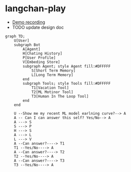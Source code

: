 # langchan-play

* [Demo recording](https://www.dropbox.com/s/mdwcg1f8uali5ma/Screen%20Recording%202023-03-30%20at%2011.36.05%20AM.mov?dl=0)
* TODO update design doc


```mermaid
graph TD;
    U[User]
    subgraph Bot
        A[Agent]
        H[Chating History]
        P[User Profile]
        V[Embeding Store]
        subgraph Agent; style Agent fill:#DFFFFF
            S[Short Term Memory]
            L[Long Term Memory]
        end
        subgraph Tools; style Tools fill:#DFFFFF
            T1[Vacation Tool]
            T2[ML Motinor Tool]
            T3[Human In The Loop Tool]
        end
    end

    U --Show me my recent ML model earlning curve?--> A
    A -- Can I can answer this self? Yes/No--> A
    A ---> S
    S ---> P
    H ---> S
    A ---> L
    L ---> V
    A --Can answer?----> T1
    T1 --Yes/No----> A
    A --Can answer?----> T2
    T2 --Yes/No----> A
    A --Can answer?----> T3
    T3 --Yes/No----> A
```
